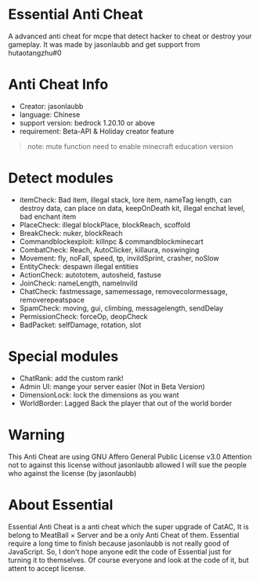 # Essential Anti Cheat
A advanced anti cheat for mcpe that detect hacker to cheat or destroy your gameplay.
It was made by jasonlaubb and get support from hutaotangzhu#0
# Anti Cheat Info
- Creator: jasonlaubb
- language: Chinese
- support version: bedrock 1.20.10 or above
- requirement: Beta-API & Holiday creator feature
> note: mute function need to enable minecraft education version
# Detect modules
- itemCheck:
Bad item, illegal stack, lore item, nameTag length, can destroy data, can place on data, keepOnDeath kit, illegal enchat level, bad enchant item
- PlaceCheck: illegal blockPlace, blockReach, scoffold
- BreakCheck: nuker, blockReach
- Commandblockexploit: killnpc & commandblockminecart
- CombatCheck: Reach, AutoClicker, killaura, noswinging
- Movement: fly, noFall, speed, tp, invildSprint, crasher, noSlow
- EntityCheck: despawn illegal entities
- ActionCheck: autototem, autosheid, fastuse
- JoinCheck: nameLength, nameInvild
- ChatCheck: fastmessage, samemessage, removecolormessage, removerepeatspace
- SpamCheck: moving, gui, climbing, messagelength, sendDelay
- PermissionCheck: forceOp, deopCheck
- BadPacket: selfDamage, rotation, slot
# Special modules
- ChatRank: add the custom rank!
- Admin UI: mange your server easier (Not in Beta Version)
- DimensionLock: lock the dimensions as you want
- WorldBorder: Lagged Back the player that out of the world border
# Warning
This Anti Cheat are using GNU Affero General Public License v3.0
Attention not to against this license without jasonlaubb allowed
I will sue the people who against the license (by jasonlaubb)
# About Essential
Essential Anti Cheat is a anti cheat which the super upgrade of CatAC,
It is belong to MeatBall × Server and be a only Anti Cheat of them.
Essential require a long time to finish because jasonlaubb is not really good of JavaScript.
So, I don't hope anyone edit the code of Essential just for turning it to themselves.
Of course everyone and look at the code of it, but attent to accept license.
